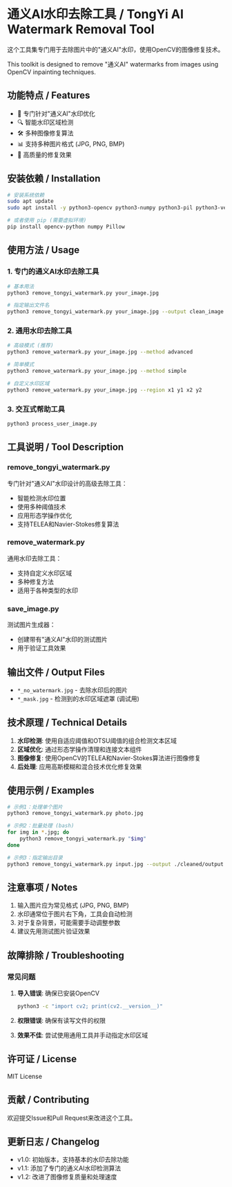 # 通义AI水印去除工具 / TongYi AI Watermark Removal Tool

这个工具集专门用于去除图片中的"通义AI"水印，使用OpenCV的图像修复技术。

This toolkit is designed to remove "通义AI" watermarks from images using OpenCV inpainting techniques.

## 功能特点 / Features

- 🎯 专门针对"通义AI"水印优化
- 🔍 智能水印区域检测
- 🛠️ 多种图像修复算法
- 📊 支持多种图片格式 (JPG, PNG, BMP)
- 🎨 高质量的修复效果

## 安装依赖 / Installation

```bash
# 安装系统依赖
sudo apt update
sudo apt install -y python3-opencv python3-numpy python3-pil python3-venv

# 或者使用 pip (需要虚拟环境)
pip install opencv-python numpy Pillow
```

## 使用方法 / Usage

### 1. 专门的通义AI水印去除工具

```bash
# 基本用法
python3 remove_tongyi_watermark.py your_image.jpg

# 指定输出文件名
python3 remove_tongyi_watermark.py your_image.jpg --output clean_image.jpg
```

### 2. 通用水印去除工具

```bash
# 高级模式 (推荐)
python3 remove_watermark.py your_image.jpg --method advanced

# 简单模式
python3 remove_watermark.py your_image.jpg --method simple

# 自定义水印区域
python3 remove_watermark.py your_image.jpg --region x1 y1 x2 y2
```

### 3. 交互式帮助工具

```bash
python3 process_user_image.py
```

## 工具说明 / Tool Description

### remove_tongyi_watermark.py
专门针对"通义AI"水印设计的高级去除工具：
- 智能检测水印位置
- 使用多种阈值技术
- 应用形态学操作优化
- 支持TELEA和Navier-Stokes修复算法

### remove_watermark.py
通用水印去除工具：
- 支持自定义水印区域
- 多种修复方法
- 适用于各种类型的水印

### save_image.py
测试图片生成器：
- 创建带有"通义AI"水印的测试图片
- 用于验证工具效果

## 输出文件 / Output Files

- `*_no_watermark.jpg` - 去除水印后的图片
- `*_mask.jpg` - 检测到的水印区域遮罩 (调试用)

## 技术原理 / Technical Details

1. **水印检测**: 使用自适应阈值和OTSU阈值的组合检测文本区域
2. **区域优化**: 通过形态学操作清理和连接文本组件
3. **图像修复**: 使用OpenCV的TELEA和Navier-Stokes算法进行图像修复
4. **后处理**: 应用高斯模糊和混合技术优化修复效果

## 使用示例 / Examples

```bash
# 示例1：处理单个图片
python3 remove_tongyi_watermark.py photo.jpg

# 示例2：批量处理 (bash)
for img in *.jpg; do
    python3 remove_tongyi_watermark.py "$img"
done

# 示例3：指定输出目录
python3 remove_tongyi_watermark.py input.jpg --output ./cleaned/output.jpg
```

## 注意事项 / Notes

1. 输入图片应为常见格式 (JPG, PNG, BMP)
2. 水印通常位于图片右下角，工具会自动检测
3. 对于复杂背景，可能需要手动调整参数
4. 建议先用测试图片验证效果

## 故障排除 / Troubleshooting

### 常见问题

1. **导入错误**: 确保已安装OpenCV
   ```bash
   python3 -c "import cv2; print(cv2.__version__)"
   ```

2. **权限错误**: 确保有读写文件的权限

3. **效果不佳**: 尝试使用通用工具并手动指定水印区域

## 许可证 / License

MIT License

## 贡献 / Contributing

欢迎提交Issue和Pull Request来改进这个工具。

## 更新日志 / Changelog

- v1.0: 初始版本，支持基本的水印去除功能
- v1.1: 添加了专门的通义AI水印检测算法
- v1.2: 改进了图像修复质量和处理速度